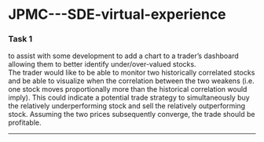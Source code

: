 # JPMC---SDE-virtual-experience
<h3> Task 1 </h3>
<p> to assist with some development to add a chart to a trader’s dashboard allowing them to better identify under/over-valued stocks.
<br>
The trader would like to be able to monitor two historically correlated stocks and be able to visualize when the correlation between the two weakens (i.e. one stock moves proportionally more than the historical correlation would imply). This could indicate a potential trade strategy to simultaneously buy the relatively underperforming stock and sell the relatively outperforming stock. Assuming the two prices subsequently converge, the trade should be profitable.</p>
<hr>
